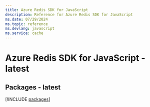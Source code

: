 ```yaml
---
title: Azure Redis SDK for JavaScript
description: Reference for Azure Redis SDK for JavaScript
ms.date: 07/29/2024
ms.topic: reference
ms.devlang: javascript
ms.service: cache
---
```

# Azure Redis SDK for JavaScript - latest
## Packages - latest
[!INCLUDE [packages](redis-index.md)]